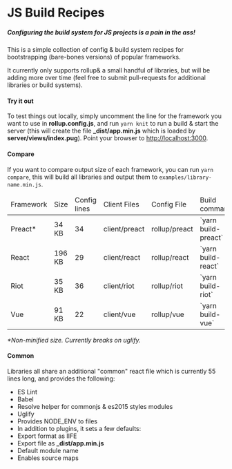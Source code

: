 # JS Build Recipes
##### Configuring the build system for JS projects is a pain in the ass!

This is a simple collection of config & build system recipes for bootstrapping (bare-bones versions) of popular frameworks.

It currently only supports rollup& a small handful of libraries, but will be adding more over time (feel free to submit pull-requests for additional libraries or build systems).

#### Try it out
To test things out locally, simply uncomment the line for the framework you want to use in **rollup.config.js**, and run `yarn knit` to run a build & start the server (this will create the file **_dist/app.min.js** which is loaded by **server/views/index.pug**). Point your browser to [http://localhost:3000](http://localhost:3000).



#### Compare
If you want to compare output size of each framework, you can run `yarn compare`, this will build all libraries and output them to `examples/library-name.min.js`.


<table>
  <thead>
    <td>Framework</td>
    <td>Size</td>
    <td>Config lines</td>
    <td>Client Files</td>
    <td>Config File</td>
    <td>Build command</td>
  </thead>
  <tr>
    <td>Preact*</td>
    <td>34 KB</td>
    <td>34</td>
    <td>client/preact</td>
    <td>rollup/preact</td>
    <td>`yarn build-preact`</td>
  </tr>
  <tr>
    <td>React</td>
    <td>196 KB</td>
    <td>29</td>
    <td>client/react</td>
    <td>rollup/react</td>
    <td>`yarn build-react`</td>
  </tr>
  <tr>
    <td>Riot</td>
    <td>35 KB</td>
    <td>36</td>
    <td>client/riot</td>
    <td>rollup/riot</td>
    <td>`yarn build-riot`</td>
  </tr>
  <tr>
    <td>Vue</td>
    <td>91 KB</td>
    <td>22</td>
    <td>client/vue</td>
    <td>rollup/vue</td>
    <td>`yarn build-vue`</td>
  </tr>
</table>

_*Non-minified size. Currently breaks on uglify._

#### Common
Libraries all share an additional "common" react file which is currently 55 lines long, and provides the following:
- ES Lint
- Babel
- Resolve helper for commonjs & es2015 styles modules
- Uglify
- Provides NODE_ENV to files
- In addition to plugins, it sets a few defaults:
- Export format as IIFE
- Export file as **_dist/app.min.js**
- Default module name
- Enables source maps
